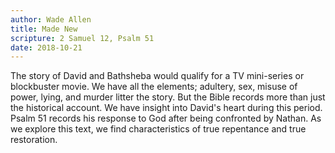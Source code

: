 ```yaml
---
author: Wade Allen
title: Made New
scripture: 2 Samuel 12, Psalm 51
date: 2018-10-21
---
```


The story of David and Bathsheba would qualify for a TV mini-series or blockbuster movie. We have all the elements; adultery, sex, misuse of power, lying, and murder litter the story. But the Bible records more than just the historical account. We have insight into David's heart during this period. Psalm 51 records his response to God after being confronted by Nathan. As we explore this text, we find characteristics of true repentance and true restoration.
